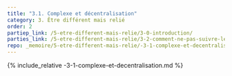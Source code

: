 ```yaml
---
title: "3.1. Complexe et décentralisation"
category: 3. Être différent mais relié
order: 2
partiep_link: /5-etre-different-mais-relie/3-0-introduction/
parties_link: /5-etre-different-mais-relie/3-2-comment-ne-pas-suivre-le-chemin/
repo: _memoire/5-etre-different-mais-relie/-3-1-complexe-et-decentralisation.md
---
```

{% include_relative -3-1-complexe-et-decentralisation.md %}
